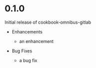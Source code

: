 # 0.1.0

Initial release of cookbook-omnibus-gitlab

* Enhancements
  * an enhancement

* Bug Fixes
  * a bug fix
